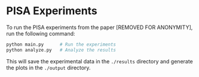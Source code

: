 # PISA Experiments

To run the PISA experiments from the paper [REMOVED FOR ANONYMITY], run the following command:
```bash
python main.py      # Run the experiments
python analyze.py   # Analyze the results
```
This will save the experimental data in the `./results` directory and generate the plots in the `./output` directory.
